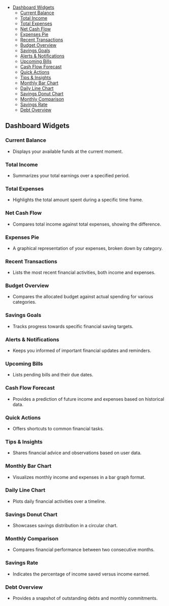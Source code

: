 <!-- TOC -->
  * [Dashboard Widgets](#dashboard-widgets)
    * [Current Balance](#current-balance)
    * [Total Income](#total-income)
    * [Total Expenses](#total-expenses)
    * [Net Cash Flow](#net-cash-flow)
    * [Expenses Pie](#expenses-pie)
    * [Recent Transactions](#recent-transactions)
    * [Budget Overview](#budget-overview)
    * [Savings Goals](#savings-goals)
    * [Alerts & Notifications](#alerts--notifications)
    * [Upcoming Bills](#upcoming-bills)
    * [Cash Flow Forecast](#cash-flow-forecast)
    * [Quick Actions](#quick-actions)
    * [Tips & Insights](#tips--insights)
    * [Monthly Bar Chart](#monthly-bar-chart)
    * [Daily Line Chart](#daily-line-chart)
    * [Savings Donut Chart](#savings-donut-chart)
    * [Monthly Comparison](#monthly-comparison)
    * [Savings Rate](#savings-rate)
    * [Debt Overview](#debt-overview)
<!-- TOC -->

## Dashboard Widgets

### Current Balance

- Displays your available funds at the current moment.

### Total Income

- Summarizes your total earnings over a specified period.

### Total Expenses

- Highlights the total amount spent during a specific time frame.

### Net Cash Flow

- Compares total income against total expenses, showing the difference.

### Expenses Pie

- A graphical representation of your expenses, broken down by category.

### Recent Transactions

- Lists the most recent financial activities, both income and expenses.

### Budget Overview

- Compares the allocated budget against actual spending for various categories.

### Savings Goals

- Tracks progress towards specific financial saving targets.

### Alerts & Notifications

- Keeps you informed of important financial updates and reminders.

### Upcoming Bills

- Lists pending bills and their due dates.

### Cash Flow Forecast

- Provides a prediction of future income and expenses based on historical data.

### Quick Actions

- Offers shortcuts to common financial tasks.

### Tips & Insights

- Shares financial advice and observations based on user data.

### Monthly Bar Chart

- Visualizes monthly income and expenses in a bar graph format.

### Daily Line Chart

- Plots daily financial activities over a timeline.

### Savings Donut Chart

- Showcases savings distribution in a circular chart.

### Monthly Comparison

- Compares financial performance between two consecutive months.

### Savings Rate

- Indicates the percentage of income saved versus income earned.

### Debt Overview

- Provides a snapshot of outstanding debts and monthly commitments.
  
